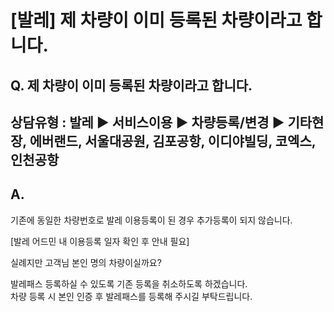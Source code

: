 # [발레] 제 차량이 이미 등록된 차량이라고 합니다.

**Q. 제 차량이 이미 등록된 차량이라고 합니다.**
------------------------------

상담유형 : 발레 ▶ 서비스이용 ▶ 차량등록/변경 ▶ 기타현장, 에버랜드, 서울대공원, 김포공항, 이디야빌딩, 코엑스, 인천공항
-----------------------------------------------------------------------

**A.**
------

기존에 동일한 차량번호로 발레 이용등록이 된 경우 추가등록이 되지 않습니다.

[발레 어드민 내 이용등록 일자 확인 후 안내 필요]

실례지만 고객님 본인 명의 차량이실까요?

발레패스 등록하실 수 있도록 기존 등록을 취소하도록 하겠습니다.   
차량 등록 시 본인 인증 후 발레패스를 등록해 주시길 부탁드립니다.